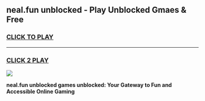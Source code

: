 
## neal.fun unblocked - Play Unblocked Gmaes & Free
<h3>
<a href="https://premium.freeplayer.one?title=neal.fun_unblocked&ref=20F">CLICK TO PLAY</a></h3>
<hr>

<h3>
<a href="https://premium.freeplayer.one?title=neal.fun_unblocked&ref=20F">CLICK 2 PLAY</a>
  
</h3>

<a href="https://premium.freeplayer.one?title=neal.fun_unblocked&ref=20F/"><img src="https://clearcache.store/games.png"></a>


**neal.fun unblocked games unblocked: Your Gateway to Fun and Accessible Online Gaming**
